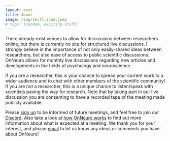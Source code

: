 ```yaml
---
layout: post
title: About
image: /img/skull-icon.jpeg
# tags: [random, exciting-stuff]
---
```


There already exist venues to allow for discussions between researchers online, but there is currently no site for structured live discussions. I strongly believe in the importance of not only easily-shared ideas between researchers, but also ease of access to public scientific discussions. OnNeuro allows for monthly live discussions regarding new articles and developments in the fields of psychology and neuroscience.

If you are a researcher, this is your chance to spread your current work to a wider audience and to chat with other members of the scientific community! If you are not a researcher, this is a unique chance to listen/speak with scientists paving the way for research. Note that by taking part in our live discussion you are consenting to have a recorded tape of the meeting made publicly available.

Please [sign up](https://goo.gl/forms/vOhmWPAmmTMuXAxj2) to be informed of future meetings, and feel free to join our [Discord](https://discord.gg/zmAAx2W). Also take a look at [how OnNeuro works](onneuro.github.io/posts/2018-01-05-Instructions/) to find out more information about what is expected at a meeting. We thank you for your interest, and please [email](onneuro@gmail.com) to let us know any ideas or comments you have about OnNeuro!
